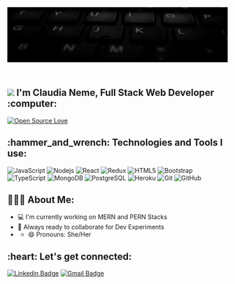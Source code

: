 <img  src="https://github.com/bio-clau/bio-clau/blob/main/HI!%20I'M%20CLAUDIA.gif" atl="hello world"/>

<h2 align="left">
 <abc>
  <br> <img src="https://user-images.githubusercontent.com/42378118/110234147-e3259600-7f4e-11eb-95be-0c4047144dea.gif" width="30"> I'm Claudia Neme, Full Stack Web Developer :computer:<br>
 </abc>
</h2> 



[![Open Source Love](https://badges.frapsoft.com/os/v1/open-source.svg?v=102)](https://github.com/ellerbrock/open-source-badge/)

<h2 align="left">:hammer_and_wrench: Technologies and Tools I use:</h2>

![JavaScript](https://img.shields.io/badge/-JavaScript-black?style=flat-square&logo=javascript)
![Nodejs](https://img.shields.io/badge/-Nodejs-black?style=flat-square&logo=Node.js)
![React](https://img.shields.io/badge/-React-black?style=flat-square&logo=react)
![Redux](https://img.shields.io/badge/-Redux-black?style=flat-square&logo=redux)
![HTML5](https://img.shields.io/badge/-HTML5-E34F26?style=flat-square&logo=html5&logoColor=white)
![Bootstrap](https://img.shields.io/badge/-Bootstrap-563D7C?style=flat-square&logo=bootstrap)
![TypeScript](https://img.shields.io/badge/-TypeScript-007ACC?style=flat-square&logo=typescript)
![MongoDB](https://img.shields.io/badge/-MongoDB-black?style=flat-square&logo=mongodb)
![PostgreSQL](https://img.shields.io/badge/-PostgreSQL-336791?style=flat-square&logo=postgresql)
![Heroku](https://img.shields.io/badge/-Heroku-430098?style=flat-square&logo=heroku)
![Git](https://img.shields.io/badge/-Git-black?style=flat-square&logo=git)
![GitHub](https://img.shields.io/badge/-GitHub-181717?style=flat-square&logo=github)

<h2 align="left">👨🏻‍💻 About Me:</h2>

- :computer: I'm currently working on MERN and PERN Stacks
- :rocket: Always ready to collaborate for Dev Experiments
- - 😄 Pronouns: She/Her


<h2 align="left">:heart: Let's get connected:</h2>

[![Linkedin Badge](https://img.shields.io/badge/-clauneme-blue?style=flat-square&logo=Linkedin&logoColor=white&link=https://www.linkedin.com/in/clauneme/)](https://www.linkedin.com/in/clauneme/)
[![Gmail Badge](https://img.shields.io/badge/-clau.neme@gmail.com-c14438?style=flat-square&logo=Gmail&logoColor=white&link=mailto:clau.neme@gmail.com)](mailto:clau.neme@gmail.com)
